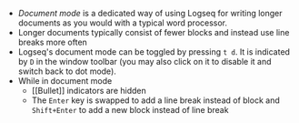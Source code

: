 - _Document mode_ is a dedicated way of using Logseq for writing longer documents as you would with a typical word processor.
- Longer documents typically consist of fewer blocks and instead use line breaks more often
- Logseq's document mode can be toggled by pressing `t d`. It is indicated by `D` in the window toolbar (you may also click on it to disable it and switch back to dot mode).
- While in document mode
	- [[Bullet]] indicators are hidden
	- The `Enter` key is swapped to add a line break instead of block and `Shift+Enter` to add a new block instead of line break